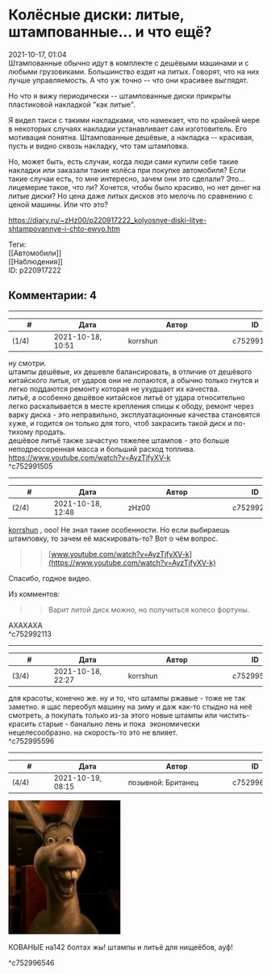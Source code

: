 Колёсные диски: литые, штампованные... и что ещё?
=================================================

  
2021-10-17, 01:04  
 Штампованные обычно идут в комплекте с дешёвыми машинами и с любыми грузовиками. Большинство ездят на литых. Говорят, что на них лучше управляемость. А что уж точно -- что они красивее выглядят.   
   
 Но что я вижу периодически -- штампованные диски прикрыты пластиковой накладкой "как литые".   
   
 Я видел такси с такими накладками, что намекает, что по крайней мере в некоторых случаях накладки устанавливает сам изготовитель. Его мотивация понятна. Штампованные дешёвые, а накладка -- красивая, пусть и видно сквозь накладку, что там штамповка.   
   
 Но, может быть, есть случаи, когда люди сами купили себе такие накладки или заказали такие колёса при покупке автомобиля? Если такие случаи есть, то мне интересно, зачем они это сделали? Это... лицемерие такое, что ли? Хочется, чтобы было красиво, но нет денег на литые диски? Но цена даже литых дисков это мелочь по сравнению с ценой машины. Или что это?   
  
<https://diary.ru/~zHz00/p220917222_kolyosnye-diski-litye-shtampovannye-i-chto-ewyo.htm>  
  
Теги:  
[[Автомобили]]  
[[Наблюдения]]  
ID: p220917222  


Комментарии: 4
--------------

  


---



|         #         |              Дата              |                     Автор                     |           ID           |
| --- | --- | --- | --- |
| (1/4) | 2021-10-18, 10:51 | korrshun | c752991505 |

  
 ну смотри.   
 штампы дешёвые, их дешевле балансировать, в отличие от дешёвого китайского литья, от ударов они не лопаются, а обычно только гнутся и легко поддаются ремонту которая не ухудшает их качества.   
 литьё, а особенно дешёвое китайское литьё от удара относительно легко раскалывается в месте крепления спицы к ободу, ремонт через варку диска - это неправильно, эксплуатационные качества становятся хуже, и годится он только для того, чтоб закрасить такой диск и по-тихому продать.   
 дешёвое литьё также зачастую тяжелее штампов - это больше неподрессоренная масса и больший расход топлива.   
 <https://www.youtube.com/watch?v=AyzTjfyXV-k>   
 ^c752991505

---



|         #         |              Дата              |                     Автор                     |           ID           |
| --- | --- | --- | --- |
| (2/4) | 2021-10-18, 12:48 | zHz00 | c752992113 |

  
  [korrshun](https://Igel-kun.diary.ru "kimi wo shiranai monogatari")  , ооо! Не знал такие особенности. Но если выбираешь штамповку, то зачем её маскировать-то? Вот о чём вопрос.   
   
 >>  [www.youtube.com/watch?v=AyzTjfyXV-k](https://www.youtube.com/watch?v=AyzTjfyXV-k)    
   
 Спасибо, годное видео.   
   
 Из комментов:   
 >>Варит литой диск можно, но получиться колесо фортуны.   
   
 АХАХАХА   
 ^c752992113

---



|         #         |              Дата              |                     Автор                     |           ID           |
| --- | --- | --- | --- |
| (3/4) | 2021-10-18, 22:27 | korrshun | c752995596 |

  
 для красоты, конечно же. ну и то, что штампы ржавые - тоже не так заметно. я щас переобул машину на зиму и даж как-то стыдно на неё смотреть, а покупать только из-за этого новые штампы или чистить-красить старые - банально лень и пока  экономически нецелесообразно. на скорость-то это не влияет.   
 ^c752995596

---



|         #         |              Дата              |                     Автор                     |           ID           |
| --- | --- | --- | --- |
| (4/4) | 2021-10-19, 08:15 | позывной: Британец | c752996546 |

  
  ![](pics/9407f50a9826f02070559bc370f18545.jpg) 

   
   
   
  КОВАНЫЕ на142 болтах жы! штампы и литьё для нищеёбов, ауф! 

   
 ^c752996546